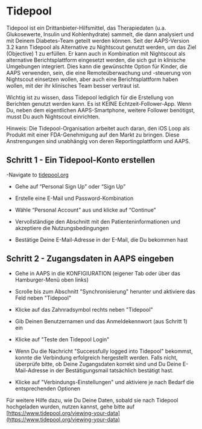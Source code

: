 # Tidepool

Tidepool ist ein Drittanbieter-Hilfsmittel, das Therapiedaten (u.a. Glukosewerte, Insulin und Kohlenhydrate) sammelt, die dann analysiert und mit Deinem Diabetes-Team geteilt werden können. Seit der AAPS-Version 3.2 kann Tidepool als Alternative zu Nightscout genutzt werden, um das Ziel (Objective) 1 zu erfüllen. Er kann auch in Kombination mit Nightscout als alternative Berichtsplattform eingesetzt werden, die sich gut in klinische Umgebungen integriert. Dies kann die gewünschte Option für Kinder, die AAPS verwenden, sein, die eine Remoteüberwachung und -steuerung von Nightscout einsetzen wollen, aber auch eine Berichtsplattform haben wollen, mit der ihr klinisches Team besser vertraut ist.

Wichtig ist zu wissen, dass Tidepool lediglich für die Erstellung von Berichten genutzt werden kann. Es ist KEINE Echtzeit-Follower-App. Wenn Du, neben dem eigentlichen AAPS-Smartphone, weitere Follower benötigst, musst Du auch Nightscout einrichten.

Hinweis: Die Tidepool-Organisation arbeitet auch daran, den iOS Loop als Produkt mit einer FDA-Genehmigung auf den Markt zu bringen. Diese Anstrengungen sind unabhängig von deren Reportingplattform und AAPS.


## Schritt 1 - Ein Tidepool-Konto erstellen

-Navigate to [tidepool.org](https://www.tidepool.org/)

- Gehe auf “Personal Sign Up” oder “Sign Up”

- Erstelle eine E-Mail und Password-Kombination

- Wähle “Personal Account” aus und klicke auf “Continue”

- Vervollständige den Abschnitt mit den Patienteninformationen und akzeptiere die Nutzungsbedingungen

- Bestätige Deine E-Mail-Adresse in der E-Mail, die Du bekommen hast


## Schritt 2 - Zugangsdaten in AAPS eingeben

- Gehe in AAPS in die KONFIGIURATION (eigener Tab oder über das Hamburger-Menü oben links)

- Scrolle bis zum Abschnitt "Synchronisierung" herunter und aktiviere das Feld neben "Tidepool"

- Klicke auf das Zahnradsymbol rechts neben "Tidepool"

- Gib Deinen Benutzernamen und das Anmeldekennwort (aus Schritt 1) ein

- Klicke auf "Teste den Tidepool Login"

- Wenn Du die Nachricht "Successfully logged into Tidepool" bekommst, konnte die Verbindung erfolgreich hergestellt werden. Falls nicht, überprüfe bitte, ob Deine Zugangsdaten korrekt sind und Du Deine E-Mail-Adresse in der Bestätigungsmail tatsächlich bestätigt hast.

- Klicke auf "Verbindungs-Einstellungen" und aktiviere je nach Bedarf die entsprechenden Optionen

Für weitere Hilfe dazu, wie Du Deine Daten, sobald sie nach Tidepool hochgeladen wurden, nutzen kannst, gehe bitte auf [https://www.tidepool.org/viewing-your-data](https://www.tidepool.org/viewing-your-data) 
